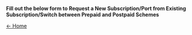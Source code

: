 **Fill out the below form to Request a New Subscription/Port from Existing Subscription/Switch between Prepaid and Postpaid Schemes**

<div id="zf_div_yBLze7BfjgfajBrY_wx19aAN2x5KnJ7cdb_zW2wzxzY"></div><script type="text/javascript">(function() {
try{
var f = document.createElement("iframe");
f.src = 'https://forms.zohopublic.com/zohocorporation/form/l3/formperma/yBLze7BfjgfajBrY_wx19aAN2x5KnJ7cdb_zW2wzxzY?zf_rszfm=1';
f.style.border="none";
f.style.height="1492px";
f.style.width="90%";
f.style.transition="all 0.5s ease";
var d = document.getElementById("zf_div_yBLze7BfjgfajBrY_wx19aAN2x5KnJ7cdb_zW2wzxzY");
d.appendChild(f);
window.addEventListener('message', function (){
var evntData = event.data;
if( evntData && evntData.constructor == String ){
var zf_ifrm_data = evntData.split("|");
if ( zf_ifrm_data.length == 2 ) {
var zf_perma = zf_ifrm_data[0];
var zf_ifrm_ht_nw = ( parseInt(zf_ifrm_data[1], 10) + 15 ) + "px";
var iframe = document.getElementById("zf_div_yBLze7BfjgfajBrY_wx19aAN2x5KnJ7cdb_zW2wzxzY").getElementsByTagName("iframe")[0];
if ( (iframe.src).indexOf('formperma') > 0 && (iframe.src).indexOf(zf_perma) > 0 ) {
var prevIframeHeight = iframe.style.height;
if ( prevIframeHeight != zf_ifrm_ht_nw ) {
iframe.style.height = zf_ifrm_ht_nw;
}
}
}
}
}, false);
}catch(e){}
})();</script>

<a href="https://techinessoverloaded.github.io/KrispTel/index.html">&larr; Home</a>
